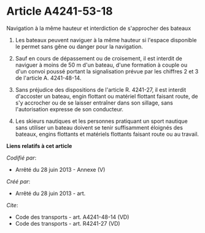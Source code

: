 # Article A4241-53-18

Navigation à la même hauteur et interdiction de s'approcher des bateaux 

1. Les bateaux peuvent naviguer à la même hauteur si l'espace disponible le permet sans gêne ou danger pour la navigation. 

2. Sauf en cours de dépassement ou de croisement, il est interdit de naviguer à moins de 50 m d'un bateau, d'une formation à
couple ou d'un convoi poussé portant la signalisation prévue par les chiffres 2 et 3 de l'article A. 4241-48-14.

3. Sans préjudice des dispositions de l'article R. 4241-27, il est interdit d'accoster un bateau, engin flottant ou matériel
flottant faisant route, de s'y accrocher ou de se laisser entraîner dans son sillage, sans l'autorisation expresse de son
conducteur. 

4. Les skieurs nautiques et les personnes pratiquant un sport nautique sans utiliser un bateau doivent se tenir suffisamment
éloignés des bateaux, engins flottants et matériels flottants faisant route ou au travail.

**Liens relatifs à cet article**

_Codifié par_:

  - Arrêté du 28 juin 2013 -  Annexe (V)

_Créé par_:

  - Arrêté du 28 juin 2013 - art.

_Cite_:

  - Code des transports - art. A4241-48-14 (VD)
  - Code des transports - art. R4241-27 (VD)

